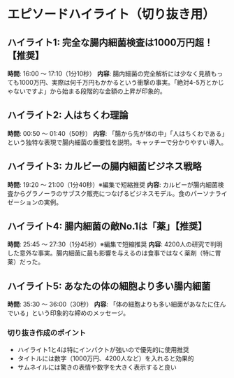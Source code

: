 # エピソードハイライト（切り抜き用）

## ハイライト1: 完全な腸内細菌検査は1000万円超！【推奨】
**時間**: 16:00 〜 17:10（1分10秒）
**内容**: 腸内細菌の完全解析には少なく見積もっても1000万円、実際は何千万円もかかるという衝撃の事実。「絶対4-5万とかじゃないですよ」から始まる段階的な金額の上昇が印象的。

## ハイライト2: 人はちくわ理論
**時間**: 00:50 〜 01:40（50秒）
**内容**: 「腸から先が体の中」「人はちくわである」という独特な表現で腸内細菌の重要性を説明。キャッチーで分かりやすい導入。

## ハイライト3: カルビーの腸内細菌ビジネス戦略
**時間**: 19:20 〜 21:00（1分40秒）※編集で短縮推奨
**内容**: カルビーが腸内細菌検査からグラノーラのサブスク販売につなげるビジネスモデル。食のパーソナライゼーションの実例。

## ハイライト4: 腸内細菌の敵No.1は「薬」【推奨】
**時間**: 25:45 〜 27:30（1分45秒）※編集で短縮推奨
**内容**: 4200人の研究で判明した意外な事実。腸内細菌に最も影響を与えるのは食事ではなく薬剤（特に胃薬）だった。

## ハイライト5: あなたの体の細胞より多い腸内細菌
**時間**: 35:30 〜 36:00（30秒）
**内容**: 「体の細胞よりも多い細菌があなたに住んでいる」という印象的な締めのメッセージ。

### 切り抜き作成のポイント
- ハイライト1と4は特にインパクトが強いので優先的に使用推奨
- タイトルには数字（1000万円、4200人など）を入れると効果的
- サムネイルには驚きの表情や数字を大きく表示すると良い
